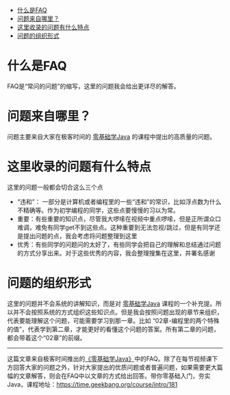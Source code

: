 - [什么是FAQ](#%e4%bb%80%e4%b9%88%e6%98%affaq)
- [问题来自哪里？](#%e9%97%ae%e9%a2%98%e6%9d%a5%e8%87%aa%e5%93%aa%e9%87%8c)
- [这里收录的问题有什么特点](#%e8%bf%99%e9%87%8c%e6%94%b6%e5%bd%95%e7%9a%84%e9%97%ae%e9%a2%98%e6%9c%89%e4%bb%80%e4%b9%88%e7%89%b9%e7%82%b9)
- [问题的组织形式](#%e9%97%ae%e9%a2%98%e7%9a%84%e7%bb%84%e7%bb%87%e5%bd%a2%e5%bc%8f)

# 什么是FAQ
FAQ是“常问的问题”的缩写，这里的问题我会给出更详尽的解答。

# 问题来自哪里？

问题主要来自大家在极客时间的 [零基础学Java](https://time.geekbang.org/course/intro/181) 的课程中提出的高质量的问题。

# 这里收录的问题有什么特点

这里的问题一般都会切合这么三个点

 - “违和”： 一部分是计算机或者编程里的一些“违和”的常识，比如浮点数为什么不精确等。作为初学编程的同学，这些点要慢慢的习以为常。
 - 重要：有些重要的知识点，尽管我大啰嗦在视频中重点啰嗦，但是正所谓众口难调，难免有同学get不到这些点。这种重要到无法忽视/跳过，但是有同学还是提出问题的点，我会考虑将问题整理到这里
 - 优秀：有些同学的问题问的太好了，有些同学会把自己的理解和总结通过问题的方式分享出来。对于这些优秀的内容，我会整理搜集在这里，并署名感谢

# 问题的组织形式

这里的问题并不会系统的讲解知识，而是对 [零基础学Java](https://time.geekbang.org/course/intro/181) 课程的一个补充提。所以并不会按照系统的方式组织这些知识点。但是我会按照问题出现的章节来组织，代表要能理解这个问题，可能需要学习到那一章。比如 “02章-编程里的两个特殊的值”，代表学到第二章，才能更好的看懂这个问题的答案。所有第二章的问题，都会带着这个“02章”的前缀。



***

这篇文章来自极客时间推出的[《零基础学Java》](https://time.geekbang.org/course/intro/181)中的FAQ。除了在每节视频课下方回答大家的问题之外，针对大家提出的优质问题或者普遍问题，如果需要更大篇幅的文章解答，则会在FAQ中以文章的方式给出回答。带你零基础入门，夯实Java，课程地址：https://time.geekbang.org/course/intro/181





